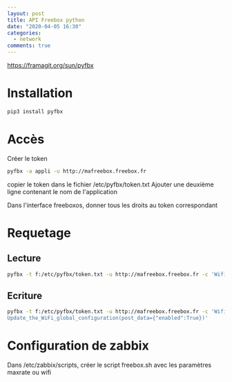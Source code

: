 ```yaml
---
layout: post
title: API Freebox python
date: "2020-04-05 16:30"
categories:
  - network
comments: true
---
```

https://framagit.org/sun/pyfbx

# Installation
```bash
pip3 install pyfbx
```

# Accès
Créer le token
```bash
pyfbx -a appli -u http://mafreebox.freebox.fr
```
copier le token dans le fichier /etc/pyfbx/token.txt
Ajouter une deuxième ligne contenant le nom de l'application

Dans l'interface freeboxos, donner tous les droits au token correspondant

# Requetage
## Lecture
```bash
pyfbx -t f:/etc/pyfbx/token.txt -u http://mafreebox.freebox.fr -c 'Wifi.Get_the_current_WiFi_global_configuration()["enabled"]'
```

## Ecriture
```bash
pyfbx -t f:/etc/pyfbx/token.txt -u http://mafreebox.freebox.fr -c 'Wifi.
Update_the_WiFi_global_configuration(post_data={"enabled":True})'
```

# Configuration de zabbix
Dans /etc/zabbix/scripts, créer le script freebox.sh avec les paramètres maxrate ou wifi

